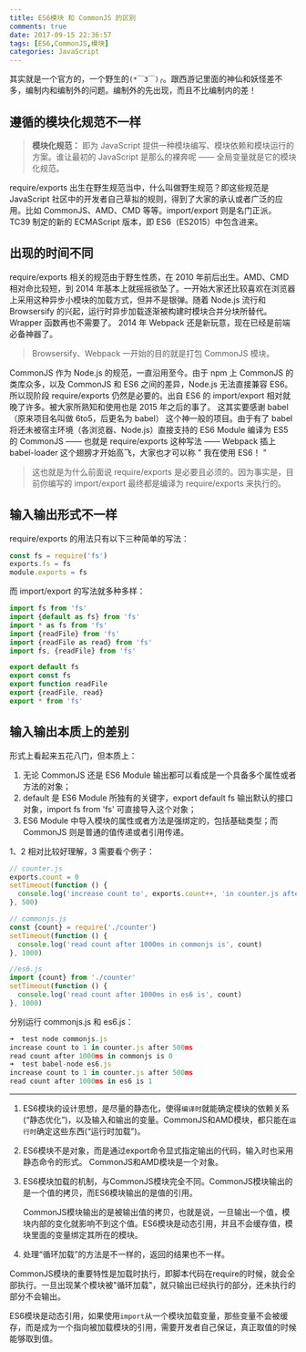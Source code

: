 ```yaml
---
title: ES6模块 和 CommonJS 的区别
comments: true
date: 2017-09-15 22:36:57
tags: [ES6,CommonJS,模块]
categories: JavaScript
---
```


其实就是一个官方的，一个野生的`(*￣3￣)╭`。跟西游记里面的神仙和妖怪差不多，编制内和编制外的问题。编制外的先出现，而且不比编制内的差！

## 遵循的模块化规范不一样

>   **模块化规范：**  即为 JavaScript 提供一种模块编写、模块依赖和模块运行的方案。谁让最初的 JavaScript 是那么的裸奔呢 —— 全局变量就是它的模块化规范。

require/exports 出生在野生规范当中，什么叫做野生规范？即这些规范是 JavaScript 社区中的开发者自己草拟的规则，得到了大家的承认或者广泛的应用。比如 CommonJS、AMD、CMD 等等。import/export 则是名门正派。TC39 制定的新的 ECMAScript 版本，即 ES6（ES2015）中包含进来。

## 出现的时间不同

require/exports 相关的规范由于野生性质，在 2010 年前后出生。AMD、CMD 相对命比较短，到 2014 年基本上就摇摇欲坠了。一开始大家还比较喜欢在浏览器上采用这种异步小模块的加载方式，但并不是银弹。随着 Node.js 流行和 Browsersify 的兴起，运行时异步加载逐渐被构建时模块合并分块所替代。Wrapper 函数再也不需要了。 2014 年 Webpack 还是新玩意，现在已经是前端必备神器了。

>   Browsersify、Webpack 一开始的目的就是打包 CommonJS 模块。

CommonJS 作为 Node.js 的规范，一直沿用至今。由于 npm 上 CommonJS 的类库众多，以及 CommonJS 和 ES6 之间的差异，Node.js 无法直接兼容 ES6。所以现阶段 require/exports 仍然是必要的。出自 ES6 的 import/export 相对就晚了许多。被大家所熟知和使用也是 2015 年之后的事了。 这其实要感谢 babel（原来项目名叫做 6to5，后更名为 babel） 这个神一般的项目。由于有了 babel 将还未被宿主环境（各浏览器、Node.js）直接支持的 ES6 Module 编译为 ES5 的 CommonJS —— 也就是 require/exports 这种写法 —— Webpack 插上 babel-loader 这个翅膀才开始高飞，大家也才可以称 " 我在使用 ES6！ "

>   这也就是为什么前面说 require/exports 是必要且必须的。因为事实是，目前你编写的 import/export 最终都是编译为 require/exports 来执行的。

## 输入输出形式不一样

require/exports 的用法只有以下三种简单的写法：

```JavaScript
const fs = require('fs')
exports.fs = fs
module.exports = fs
```

而 import/export 的写法就多种多样：

```JavaScript
import fs from 'fs'
import {default as fs} from 'fs'
import * as fs from 'fs'
import {readFile} from 'fs'
import {readFile as read} from 'fs'
import fs, {readFile} from 'fs'

export default fs
export const fs
export function readFile
export {readFile, read}
export * from 'fs'
```

## 输入输出本质上的差别

形式上看起来五花八门，但本质上：

1.  无论 CommonJS 还是 ES6 Module 输出都可以看成是一个具备多个属性或者方法的对象；
2.  default 是 ES6 Module 所独有的关键字，export default fs 输出默认的接口对象，import fs from 'fs' 可直接导入这个对象；
3.  ES6 Module 中导入模块的属性或者方法是强绑定的，包括基础类型；而 CommonJS 则是普通的值传递或者引用传递。

1、2 相对比较好理解，3 需要看个例子：

```JavaScript
// counter.js
exports.count = 0
setTimeout(function () {
  console.log('increase count to', exports.count++, 'in counter.js after 500ms')
}, 500)

// commonjs.js
const {count} = require('./counter')
setTimeout(function () {
  console.log('read count after 1000ms in commonjs is', count)
}, 1000)

//es6.js
import {count} from './counter'
setTimeout(function () {
  console.log('read count after 1000ms in es6 is', count)
}, 1000)
```

分别运行 commonjs.js 和 es6.js：

```JavaScript
➜  test node commonjs.js
increase count to 1 in counter.js after 500ms
read count after 1000ms in commonjs is 0
➜  test babel-node es6.js
increase count to 1 in counter.js after 500ms
read count after 1000ms in es6 is 1
```

* * *

1.  ES6模块的设计思想，是尽量的静态化，使得`编译时`就能确定模块的依赖关系(“静态优化”)，以及输入和输出的变量。CommonJS和AMD模块，都只能在`运行时`确定这些东西(“运行时加载”)。

2.  ES6模块不是对象，而是通过export命令显式指定输出的代码，输入时也采用静态命令的形式。
    CommonJS和AMD模块是一个对象。

3.  ES6模块加载的机制，与CommonJS模块完全不同。CommonJS模块输出的是一个值的拷贝，而ES6模块输出的是值的引用。

    CommonJS模块输出的是被输出值的拷贝，也就是说，一旦输出一个值，模块内部的变化就影响不到这个值。ES6模块是动态引用，并且不会缓存值，模块里面的变量绑定其所在的模块。

4.  处理“循环加载”的方法是不一样的，返回的结果也不一样。

CommonJS模块的重要特性是加载时执行，即脚本代码在require的时候，就会全部执行。一旦出现某个模块被"循环加载"，就只输出已经执行的部分，还未执行的部分不会输出。

ES6模块是动态引用，如果使用`import`从一个模块加载变量，那些变量不会被缓存，而是成为一个指向被加载模块的引用，需要开发者自己保证，真正取值的时候能够取到值。
